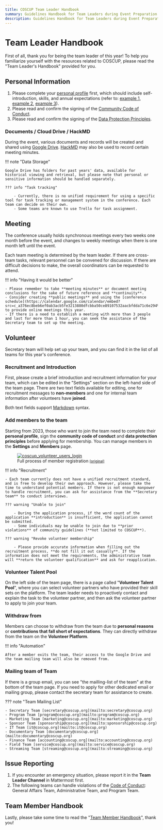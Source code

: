 ```yaml
---
title: COSCUP Team Leader Handbook
summary: Guidelines Handbook for Team Leaders during Event Preparation Period
description: Guidelines Handbook for Team Leaders during Event Preparation Period
---
```


# Team Leader Handbook

First of all, thank you for being the team leader of this year! To help you familiarize yourself with the resources related to COSCUP, please read the "Team Leader's Handbook" provided for you.

## Personal Information

1. Please complete your [personal profile](https://volunteer.coscup.org/setting/profile) first, which should include self-introduction, skills, and annual expectations (refer to: [example 1](https://volunteer.coscup.org/user/e161787f), [example 2](https://volunteer.coscup.org/user/2b17b7b8), [example 3](https://volunteer.coscup.org/user/6c74e623)).
2. Please read and confirm the signing of the [Community Code of Conduct](https://volunteer.coscup.org/coc).
3. Please read and confirm the signing of the [Data Protection Principles](https://volunteer.coscup.org/security_guard).

### Documents / Cloud Drive / HackMD

During the event, various documents and records will be created and shared using [Google Drive](https://drive.google.com/drive/folders/0AOZjvdnZrYhQUk9PVA). [HackMD](https://hackmd.io/team/coscup) may also be used to record certain meeting minutes.

!!! note "Data Storage"

    Google Drive has folders for past years' data, available for historical viewing and retrieval, but please note that personal or sensitive information should be handled separately.

    ??? info "Task tracking"

        - Currently, there is no unified requirement for using a specific tool for task tracking or management system in the conference. Each team can decide on their own.
        - Some teams are known to use Trello for task assignment.

## Meeting

The conference usually holds synchronous meetings every two weeks one month before the event, and changes to weekly meetings when there is one month left until the event.

Each team meeting is determined by the team leader. If there are cross-team tasks, relevant personnel can be convened for discussion. If there are difficult decisions to make, the overall coordinators can be requested to attend.

!!! info "Having it would be better"

    - Please remember to take **meeting minutes** or document meeting conclusions for the sake of future reference and **continuity**.
    - Consider creating **public meetings** and using the [conference schedule](https://calendar.google.com/calendar/embed?src=c_a376ec8beb6ef0ab3acb5fe3213880dfcbba50ce89107532aacbfdda71c6e294%40group.calendar.google.com&ctz=Asia%2FTaipe) to provide online meetings this year.
    - If there is a need to establish a meeting with more than 3 people and last for more than 1 hour, you can seek the assistance of the Secretary team to set up the meeting.

## Volunteer

Secretary team will help set up your team, and you can find it in the list of all teams for this year's conference.

### Recruitment and Introduction

First, please create a brief introduction and recruitment information for your team, which can be edited in the "Settings" section on the left-hand side of the team page. There are two text fields available for editing, one for recruitment messages to **non-members** and one for internal team information after volunteers have **joined**.

Both text fields support [Markdown](https://zh.wikipedia.org/zh-tw/Markdown) syntax.

### Add members to the team

Starting from 2023, those who want to join the team need to complete their **personal profile**, sign the **community code of conduct** and **data protection principles** before applying for membership. You can manage members in the **Settings** and **Members** page.

<figure markdown>
  <a href="https://volunteer.coscup.org/doc/docs_users_login.svg">
    <img alt="coscup_volunteer_users_login" src="https://volunteer.coscup.org/doc/docs_users_login.svg">
  </a>
  <figcaption>Full process of member registration <small><a href="https://volunteer.coscup.org/doc/docs_users_login.svg">[original]</a></small></figcaption>
</figure>

!!! info "Recruitment"

    - Each team currently does not have a unified recruitment standard, and is free to develop their own approach. However, please take the time to understand potential members. If there is not enough manpower to handle recruitment, you can ask for assistance from the **Secretary team** to conduct interviews.

    ??? warning "Unable to join"

        - During the application process, if the word count of the application **introduction** is insufficient, the application cannot be submitted.
        - Some individuals may be unable to join due to **prior violations** of community guidelines (**not limited to COSCUP**).

    ??? warning "Revoke volunteer membership"

        - Please provide accurate information when filling out the recruitment process, **do not fill it out casually**. If the information does not meet the requirements, the administrative team will **return the volunteer qualification** and ask for reapplication.

### Volunteer Talent Pool

On the left side of the team page, there is a page called "**Volunteer Talent Pool**", where you can select volunteer partners who have provided their skill sets on the platform. The team leader needs to proactively contact and explain the task to the volunteer partner, and then ask the volunteer partner to apply to join your team.

### Withdraw from

Members can choose to withdraw from the team due to **personal reasons** or **contributions that fall short of expectations**. They can directly withdraw from the team on the **Volunteer Platform**.

!!! info "Automation"

    After a member exits the team, their access to the Google Drive and the team mailing team will also be removed from.

### Mailing team of Team

If there is a group email, you can see "the mailling-list of the team" at the bottom of the team page. If you need to apply for other dedicated email or mailing group, please contact the secretary team for assistance to create.

??? note "Team Mailing List"

    - Secretary Team [secretary@coscup.org](mailto:secretary@coscup.org)
    - Program Team [program@coscup.org](mailto:program@coscup.org)
    - Marketing Team [marketing@coscup.org](mailto:marketing@coscup.org)
    - Sponsor Team [sponsorship@coscup.org](mailto:sponsorship@coscup.org)
    - IT Team [it@coscup.org](mailto:it@coscup.org)
    - Documentary Team [documentary@coscup.org](mailto:documentary@coscup.org)
    - Finance Team [accounting@coscup.org](mailto:accounting@coscup.org)
    - Field Team [service@coscup.org](mailto:service@coscup.org)
    - Streaming Team [streaming@coscup.org](mailto:streaming@coscup.org)

## Issue Reporting

1. If you encounter an emergency situation, please report it in the **Team Leader Channel** in Mattermost first.
2. The following teams can handle violations of the [Code of Conduct](https://volunteer.coscup.org/coc): General Affairs Team, Administrative Team, and Program Team.

## Team Member Handbook

Lastly, please take some time to read the "[Team Member Handbook](/docs/about_coscup/team_member_handbook/)", thank you!
